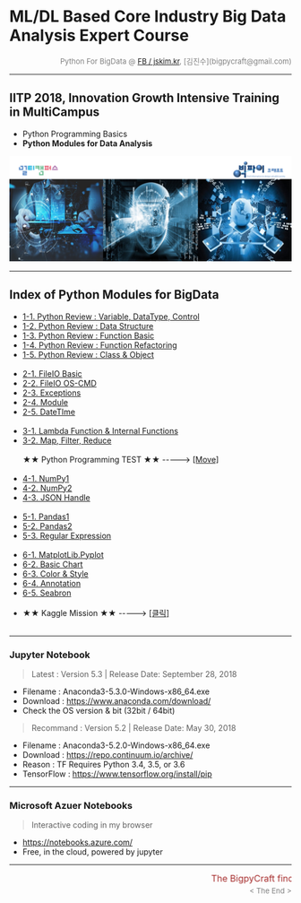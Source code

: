 
# ML/DL Based Core Industry Big Data Analysis Expert Course

<div align='right'><font size=2 color='gray'>Python For BigData @ <font color='blue'><a href='https://www.facebook.com/jskim.kr'>FB / jskim.kr</a></font>, [김진수](bigpycraft@gmail.com)</font></div>
<hr>

## IITP 2018, Innovation Growth Intensive Training in MultiCampus
>  
- Python Programming Basics
- <b>Python Modules for Data Analysis</b>

<img src="../images/img_front_readme_iitp.png">

<hr>

## Index of Python Modules for BigData
- <a href="https://htmlpreview.github.io/?https://github.com/bigpycraft/iitp18-multicampus/blob/master/section-B/html/PB_DA_101_Review_DataType.html            "> 1-1. Python Review : Variable, DataType, Control    </a>
- <a href="https://htmlpreview.github.io/?https://github.com/bigpycraft/iitp18-multicampus/blob/master/section-B/html/PB_DA_102_Review_DataStructure.html       "> 1-2. Python Review : Data Structure                 </a>
- <a href="https://htmlpreview.github.io/?https://github.com/bigpycraft/iitp18-multicampus/blob/master/section-B/html/PB_DA_103_Review_Function1_Basic.html     "> 1-3. Python Review : Function Basic                 </a>
- <a href="https://htmlpreview.github.io/?https://github.com/bigpycraft/iitp18-multicampus/blob/master/section-B/html/PB_DA_103_Review_Function2_Extension.html "> 1-4. Python Review : Function Refactoring           </a>
- <a href="https://htmlpreview.github.io/?https://github.com/bigpycraft/iitp18-multicampus/blob/master/section-B/html/PB_DA_105_Review_Class2_OOP.html          "> 1-5. Python Review : Class & Object                 </a>
<br/><br/>
- <a href="https://htmlpreview.github.io/?https://github.com/bigpycraft/iitp18-multicampus/blob/master/section-B/html/PB_DA_106_FileIO_Basic.html               "> 2-1. FileIO Basic                                   </a>
- <a href="https://htmlpreview.github.io/?https://github.com/bigpycraft/iitp18-multicampus/blob/master/section-B/html/PB_DA_107_FileIO_OS-CMD.html              "> 2-2. FileIO OS-CMD                                  </a>
- <a href="https://htmlpreview.github.io/?https://github.com/bigpycraft/iitp18-multicampus/blob/master/section-B/html/PB_DA_108_Exceptions.html                 "> 2-3. Exceptions                                     </a>
- <a href="https://htmlpreview.github.io/?https://github.com/bigpycraft/iitp18-multicampus/blob/master/section-B/html/PB_DA_109_Module_ver1.html                "> 2-4. Module                                         </a>
- <a href="https://htmlpreview.github.io/?https://github.com/bigpycraft/iitp18-multicampus/blob/master/section-B/html/PB_DA_110_DateTIme_ver1.html              "> 2-5. DateTIme                                       </a>
<br/><br/>
- <a href="https://htmlpreview.github.io/?https://github.com/bigpycraft/iitp18-multicampus/blob/master/section-B/html/PB_DA_104_Lambda_Internal_Functiion.html  "> 3-1. Lambda Function & Internal Functions           </a>
- <a href="https://htmlpreview.github.io/?https://github.com/bigpycraft/iitp18-multicampus/blob/master/section-B/html/PB_DA_111_MFR.html                        "> 3-2. Map, Filter, Reduce                            </a>
<br/><br/>
★★ Python Programming TEST ★★   ----->  <a href="https://github.com/bigpycraft/iitp18-multicampus/tree/master/midterm-exam "> [Move] </a>
<br/><br/>
- <a href="https://htmlpreview.github.io/?https://github.com/bigpycraft/iitp18-multicampus/blob/master/section-B/html/PC_DA_220_NumPy.html            "> 4-1. NumPy1                  </a>
- <a href="https://htmlpreview.github.io/?https://github.com/bigpycraft/iitp18-multicampus/blob/master/section-B/html/PC_DA_222_NumPy.html            "> 4-2. NumPy2                  </a>
- <a href="https://htmlpreview.github.io/?https://github.com/bigpycraft/iitp18-multicampus/blob/master/section-B/html/PB_DA_422_JSON.html             "> 4-3. JSON Handle             </a>
<br/><br/>
- <a href="https://htmlpreview.github.io/?https://github.com/bigpycraft/iitp18-multicampus/blob/master/section-B/html/PC_DA_230_Pandas.html           "> 5-1. Pandas1                 </a>
- <a href="https://htmlpreview.github.io/?https://github.com/bigpycraft/iitp18-multicampus/blob/master/section-B/html/PC_DA_232_Pandas.html           "> 5-2. Pandas2                 </a>
- <a href="https://htmlpreview.github.io/?https://github.com/bigpycraft/iitp18-multicampus/blob/master/section-B/html/PB_DA_423_RegEx.html            "> 5-3. Regular Expression      </a>
<br/><br/>
- <a href="https://htmlpreview.github.io/?https://github.com/bigpycraft/iitp18-multicampus/blob/master/section-B/html/PC_DA_210_Matplotlib.html             "> 6-1. MatplotLib.Pyplot </a>
- <a href="https://htmlpreview.github.io/?https://github.com/bigpycraft/iitp18-multicampus/blob/master/section-B/html/PC_DA_211_Matplotlib_Basic_Chart.html "> 6-2. Basic Chart       </a>
- <a href="https://htmlpreview.github.io/?https://github.com/bigpycraft/iitp18-multicampus/blob/master/section-B/html/PC_DA_212_Matplotlib_Color_Style.html "> 6-3. Color & Style     </a>
- <a href="https://htmlpreview.github.io/?https://github.com/bigpycraft/iitp18-multicampus/blob/master/section-B/html/PC_DA_213_Matplotlib_Annotation.html  "> 6-4. Annotation        </a>
- <a href="https://htmlpreview.github.io/?https://github.com/bigpycraft/iitp18-multicampus/blob/master/section-B/html/PC_DA_214_Matplotlib_Seaborn.html     "> 6-5. Seabron           </a>
<br/><br/>
- ★★ Kaggle Mission ★★ -----> <a href="https://htmlpreview.github.io/?https://github.com/bigpycraft/iitp18-multicampus/blob/master/section-B/html/PC_DA_215_Kaggle_Stat_Visualize.html  "> [클릭] </a>
<br/><br/>


<hr>

### Jupyter Notebook
> Latest : Version 5.3 | Release Date: September 28, 2018
- Filename : Anaconda3-5.3.0-Windows-x86_64.exe 
- Download : https://www.anaconda.com/download/
- Check the OS version & bit (32bit / 64bit)

> Recommand : Version 5.2 | Release Date: May 30, 2018
- Filename : Anaconda3-5.2.0-Windows-x86_64.exe
- Download : https://repo.continuum.io/archive/ 
- Reason : TF Requires Python 3.4, 3.5, or 3.6 
- TensorFlow : https://www.tensorflow.org/install/pip


<hr>

### Microsoft Azuer Notebooks
> Interactive coding in my browser
- https://notebooks.azure.com/
- Free, in the cloud, powered by jupyter


<hr>
<marquee><font size=3 color='brown'>The BigpyCraft find the information to design valuable society with Technology & Craft.</font></marquee>
<div align='right'><font size=2 color='gray'> &lt; The End &gt; </font></div>
